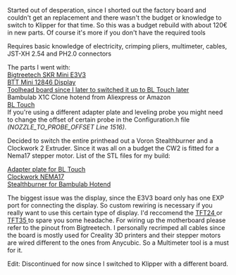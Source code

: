 Started out of desperation, since I shorted out the factory board and couldn't get an replacement and there wasn't the budget or knowledge to switch to Klipper for that time. 
So this was a budget rebuild with about 120€ in new parts. Of course it's more if you don't have the required tools

Requires basic knowledge of electricity, crimping pliers, multimeter, cables, JST-XH 2.54 and PH2.0 connectors

The parts I went with: <br>
<a href="https://biqu.equipment/de/collections/control-board/products/bigtreetech-skr-mini-e3-v2-0-32-bit-control-board-for-ender-3" target="blank"> Bigtreetech SKR Mini E3V3 </a> <br>
<a href="https://biqu.equipment/de/collections/lcd-screen/products/bigtreetech-mini12864-v2-0-lcd-screen-rgb-backlight-mini-display-supports-marlin-diy-for-skr-3d-printer-part-1" target="blank"> BTT Mini 12846 Display </a>  <br>
<a href="https://de.aliexpress.com/item/1005007804320392.html" target="blank"> Toolhead board since I later to switched it up to BL Touch later </a>  <br>
Bambulab X1C Clone hotend from Aliexpress or Amazon <br>
<a href="https://biqu.equipment/de/collections/module-expansion-board/products/antclabs-bl-touch-v3-1-original-auto-leveling-sensor-premium-3d-kossel-printer-reprap-for-skr-v1-3-3d-printer-parts" target="blank"> BL Touch </a> <br>
If you're using a different adapter plate and leveling probe you might need to change the offset of certain probe in the Configuration.h file <i>(NOZZLE_TO_PROBE_OFFSET Line 1516)</i>.

Decided to switch the entire printhead out a Voron Stealthburner and a Clockwork 2 Extruder. Since it was all on a budget the CW2 is fitted for a Nema17 stepper motor. 
List of the STL files for my build: 

<a href="https://www.printables.com/model/538165-stealthburner-adapter-for-kobra-max-and-vyper-volc?lang=de" target="blank"> Adapter plate for BL Touch</a> <br>
<a href="https://www.printables.com/model/1283225-clockwork-2-nema-17-last-version-stealthburner" target="blank"> Clockwork NEMA17</a> <br>
<a href="https://www.printables.com/model/322091-voron-stealthburner-printhead-for-bambu-x1cx1-hote" target="blank"> Stealthburner for Bambulab Hotend </a> <br>



The biggest issue was the display, since the E3V3 board only has one EXP port for connecting the display. So custom rewiring is necessary if you really want to use this certain type of display. I'd reccomend the <a href="https://biqu.equipment/de/collections/lcd-screen/products/tft24v1-1-gd-version" target="blank"> TFT24 </a>  or <a href="https://biqu.equipment/de/collections/lcd-screen/products/btt-tft35-e3-v3-0-display-touch-screen-two-working-modes" target="blank"> TFT35 </a> to spare you some headache.
For wiring up the motherboard please refer to the pinout from Bigtreetech. I personally recrimped all cables since the board is mostly used for Creality 3D printers and their stepper motors are wired different to the ones from Anycubic. So a Multimeter tool is a must for it. 


Edit: Discontinued for now since I switched to Klipper with a different board. 
